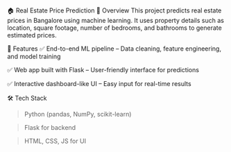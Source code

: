 🏠 Real Estate Price Prediction
📌 Overview
This project predicts real estate prices in Bangalore using machine learning. It uses property details such as location, square footage, number of bedrooms, and bathrooms to generate estimated prices.

🚀 Features
✅ End-to-end ML pipeline – Data cleaning, feature engineering, and model training

✅ Web app built with Flask – User-friendly interface for predictions

✅ Interactive dashboard-like UI – Easy input for real-time results

🛠️ Tech Stack
> Python (pandas, NumPy, scikit-learn)

> Flask for backend

> HTML, CSS, JS for UI
